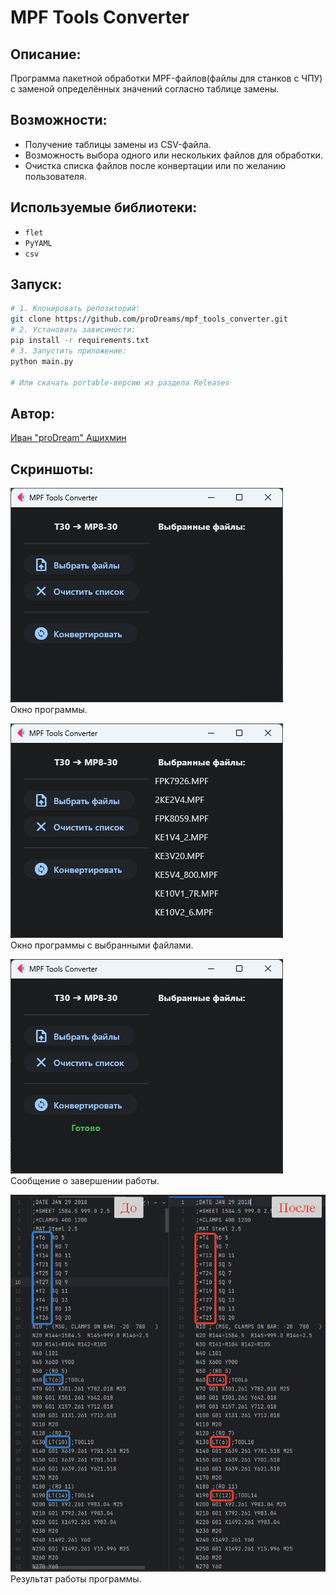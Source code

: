 # MPF Tools Converter

## Описание:

Программа пакетной обработки MPF-файлов(файлы для станков с ЧПУ) с заменой определённых значений согласно таблице замены.

## Возможности:
- Получение таблицы замены из CSV-файла.
- Возможность выбора одного или нескольких файлов для обработки.
- Очистка списка файлов после конвертации или по желанию пользователя.

## Используемые библиотеки:
- `flet`
- `PyYAML`
- `csv`

## Запуск:
```bash
# 1. Клонировать репозиторий:
git clone https://github.com/proDreams/mpf_tools_converter.git
# 2. Установить зависимости:
pip install -r requirements.txt
# 3. Запустить приложение:
python main.py

# Или скачать portable-версию из раздела Releases
```

## Автор:
[Иван "proDream" Ашихмин](https://github.com/proDreams)

## Скриншоты:
![img.png](img/img.png)  
Окно программы.

![img_1.png](img/img_1.png)  
Окно программы с выбранными файлами.

![img_2.png](img/img_2.png)  
Сообщение о завершении работы.

![img_3.png](img/img_3.png)  
Результат работы программы.
